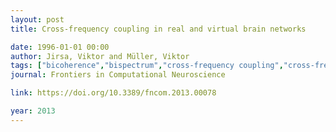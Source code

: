 ```yaml
---
layout: post
title: Cross-frequency coupling in real and virtual brain networks

date: 1996-01-01 00:00
author: Jirsa, Viktor and Müller, Viktor
tags: ["bicoherence","bispectrum","cross-frequency coupling","cross-frequency coupling"," the virtual brain"," bispe","full brain","resting state","simulation","the virtual brain"]
journal: Frontiers in Computational Neuroscience

link: https://doi.org/10.3389/fncom.2013.00078

year: 2013
---
```



